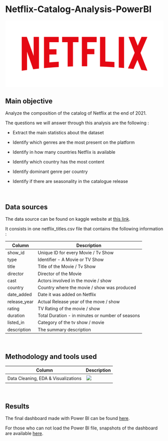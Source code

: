 # Netflix-Catalog-Analysis-PowerBI

![Netflix Logo](https://github.com/DimitriKneur/Netflix-Catalog-Analysis-PowerBI/blob/main/Netflix_Logo_RGB.png?raw=true)


## Main objective

Analyze the composition of the catalog of Netflix at the end of 2021.

The questions we will answer through this analysis are the following :

- Extract the main statistics about the dataset

- Identify which genres are the most present on the platform

- Identify in how many countries Netflix is available

- Identify which country has the most content

- Identify dominant genre per country

- Identify if there are seasonality in the catalogue release

<br>


## Data sources

The data source can be found on kaggle website at [this link](https://www.kaggle.com/datasets/shivamb/netflix-shows).

It consists in one netflix_titles.csv file that contains the following information :

|     Column                                 |     Description                                                                                                                                                                                                                                                                                                                                                                                                             |
|-----------------------------------------------|---------------------------------------------------------------------------------------------------------------------------------------------------------------------------------------------------------------------------------------------------------------------------------------------------------------------------------------------------------------------------------------------------------------------------------|
|     show_id                              |     Unique ID for every Movie / Tv Show                                                                                                                                                                                                              |
|     type                              |     Identifier - A Movie or TV Show                                                                                                                                                                                                                                    |
|     title                                      |     Title of the Movie / Tv Show                                                                                                                                                                                                                                                                                                                 |
|     director                             |     Director of the Movie                                                                                                                                                                                                                                                                            |
|     cast                           |     Actors involved in the movie / show                                                                                                                                                                                                                                |
|     country                           |     Country where the movie / show was produced                                                                                                                                                                                                                                |
|     date_added                           |     Date it was added on Netflix                                                                                                                                                                                                                                |
|     release_year                           |     Actual Release year of the move / show                                                                                                                                                                                                                                |
|     rating                           |     TV Rating of the movie / show                                                                                                                                                                                                                                |
|     duration                           |     Total Duration - in minutes or number of seasons                                                                                                                                                                                                                                |
|     listed_in                           |     Category of the tv show / movie                                                                                                                                                                                                                                |
|     description                           |     The summary description                                                                                                                                                                                                                                |
<br>


## Methodology and tools used

|     Column                                 |     Description                                                                                                                                                                                                                                                                                                                                                                                                             |
|-----------------------------------------------|---------------------------------------------------------------------------------------------------------------------------------------------------------------------------------------------------------------------------------------------------------------------------------------------------------------------------------------------------------------------------------------------------------------------------------|
|     Data Cleaning, EDA & Visualizations                              |     <img style="padding:2px" src="https://img.shields.io/badge/Power%20BI-F2C811.svg?style=for-the-badge&logo=powerbi&logoColor=black"/>                                                                                                                                                                                                              |                                                                                                                                                                                     
<br>


## Results

The final dashboard made with Power BI can be found [here](https://github.com/DimitriKneur/Netflix-Catalog-Analysis-PowerBI/blob/main/netflix_project_very_final.pbix).

For those who can not load the Power BI file, snapshots of the dashboard are available [here](https://github.com/DimitriKneur/Netflix-Catalog-Analysis-PowerBI/blob/main/Dashboard_Snapshots/Dashboard_snapshots.md).

